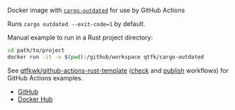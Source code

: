 Docker image with [`cargo-outdated`](https://crates.io/crates/cargo-outdated)
for use by GitHub Actions

Runs `cargo outdated --exit-code=1` by default.

Manual example to run in a Rust project directory:

```bash
cd path/to/project
docker run -it -v $(pwd):/github/workspace qtfk/cargo-outdated
```

See [qtfkwk/github-actions-rust-template] ([check] and [publish] workflows) for GitHub Actions
examples.

[qtfkwk/github-actions-rust-template]: https://github.com/qtfkwk/github-actions-rust-template
[check]: https://github.com/qtfkwk/github-actions-rust-template/blob/main/.github/workflows/check.yml#L13
[publish]: https://github.com/qtfkwk/github-actions-rust-template/blob/main/.github/workflows/publish.yml#L13

- [GitHub](https://github.com/qtfkwk/cargo-outdated)
- [Docker Hub](https://hub.docker.com/r/qtfk/cargo-outdated)

